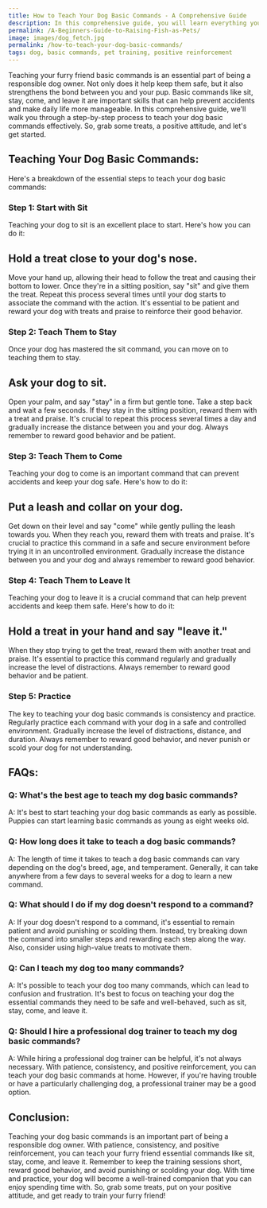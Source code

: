 ```yaml
---
title: How to Teach Your Dog Basic Commands - A Comprehensive Guide
description: In this comprehensive guide, you will learn everything you need to know about teaching your dog basic commands. From sit to stay, come to heel, we've got you covered!
permalink: /A-Beginners-Guide-to-Raising-Fish-as-Pets/
image: images/dog_fetch.jpg
permalink: /how-to-teach-your-dog-basic-commands/
tags: dog, basic commands, pet training, positive reinforcement
---
```


Teaching your furry friend basic commands is an essential part of being a responsible dog owner. Not only does it help keep them safe, but it also strengthens the bond between you and your pup. Basic commands like sit, stay, come, and leave it are important skills that can help prevent accidents and make daily life more manageable. In this comprehensive guide, we'll walk you through a step-by-step process to teach your dog basic commands effectively. So, grab some treats, a positive attitude, and let's get started.

## Teaching Your Dog Basic Commands:
Here's a breakdown of the essential steps to teach your dog basic commands:

### Step 1: Start with Sit
Teaching your dog to sit is an excellent place to start. Here's how you can do it:

## Hold a treat close to your dog's nose.
Move your hand up, allowing their head to follow the treat and causing their bottom to lower.
Once they're in a sitting position, say "sit" and give them the treat.
Repeat this process several times until your dog starts to associate the command with the action. It's essential to be patient and reward your dog with treats and praise to reinforce their good behavior.

### Step 2: Teach Them to Stay
Once your dog has mastered the sit command, you can move on to teaching them to stay.

## Ask your dog to sit.
Open your palm, and say "stay" in a firm but gentle tone.
Take a step back and wait a few seconds.
If they stay in the sitting position, reward them with a treat and praise.
It's crucial to repeat this process several times a day and gradually increase the distance between you and your dog. Always remember to reward good behavior and be patient.

### Step 3: Teach Them to Come
Teaching your dog to come is an important command that can prevent accidents and keep your dog safe. Here's how to do it:

## Put a leash and collar on your dog.
Get down on their level and say "come" while gently pulling the leash towards you.
When they reach you, reward them with treats and praise.
It's crucial to practice this command in a safe and secure environment before trying it in an uncontrolled environment. Gradually increase the distance between you and your dog and always remember to reward good behavior.

### Step 4: Teach Them to Leave It
Teaching your dog to leave it is a crucial command that can help prevent accidents and keep them safe. Here's how to do it:

## Hold a treat in your hand and say "leave it."
When they stop trying to get the treat, reward them with another treat and praise.
It's essential to practice this command regularly and gradually increase the level of distractions. Always remember to reward good behavior and be patient.

### Step 5: Practice
The key to teaching your dog basic commands is consistency and practice. Regularly practice each command with your dog in a safe and controlled environment. Gradually increase the level of distractions, distance, and duration. Always remember to reward good behavior, and never punish or scold your dog for not understanding.

## FAQs:

### Q: What's the best age to teach my dog basic commands?
A: It's best to start teaching your dog basic commands as early as possible. Puppies can start learning basic commands as young as eight weeks old.

### Q: How long does it take to teach a dog basic commands?
A: The length of time it takes to teach a dog basic commands can vary depending on the dog's breed, age, and temperament. Generally, it can take anywhere from a few days to several weeks for a dog to learn a new command.

### Q: What should I do if my dog doesn't respond to a command?
A: If your dog doesn't respond to a command, it's essential to remain patient and avoid punishing or scolding them. Instead, try breaking down the command into smaller steps and rewarding each step along the way. Also, consider using high-value treats to motivate them.

### Q: Can I teach my dog too many commands?
A: It's possible to teach your dog too many commands, which can lead to confusion and frustration. It's best to focus on teaching your dog the essential commands they need to be safe and well-behaved, such as sit, stay, come, and leave it.

### Q: Should I hire a professional dog trainer to teach my dog basic commands?
A: While hiring a professional dog trainer can be helpful, it's not always necessary. With patience, consistency, and positive reinforcement, you can teach your dog basic commands at home. However, if you're having trouble or have a particularly challenging dog, a professional trainer may be a good option.

## Conclusion:
Teaching your dog basic commands is an important part of being a responsible dog owner. With patience, consistency, and positive reinforcement, you can teach your furry friend essential commands like sit, stay, come, and leave it. Remember to keep the training sessions short, reward good behavior, and avoid punishing or scolding your dog. With time and practice, your dog will become a well-trained companion that you can enjoy spending time with. So, grab some treats, put on your positive attitude, and get ready to train your furry friend!